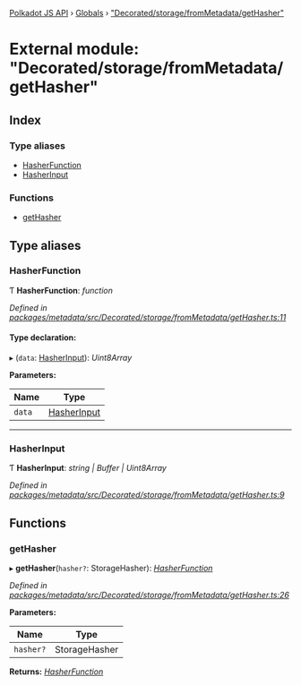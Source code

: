 [Polkadot JS API](../README.md) › [Globals](../globals.md) › ["Decorated/storage/fromMetadata/getHasher"](_decorated_storage_frommetadata_gethasher_.md)

# External module: "Decorated/storage/fromMetadata/getHasher"

## Index

### Type aliases

* [HasherFunction](_decorated_storage_frommetadata_gethasher_.md#hasherfunction)
* [HasherInput](_decorated_storage_frommetadata_gethasher_.md#hasherinput)

### Functions

* [getHasher](_decorated_storage_frommetadata_gethasher_.md#gethasher)

## Type aliases

###  HasherFunction

Ƭ **HasherFunction**: *function*

*Defined in [packages/metadata/src/Decorated/storage/fromMetadata/getHasher.ts:11](https://github.com/polkadot-js/api/blob/ffaea83e3e/packages/metadata/src/Decorated/storage/fromMetadata/getHasher.ts#L11)*

#### Type declaration:

▸ (`data`: [HasherInput](_decorated_storage_frommetadata_gethasher_.md#hasherinput)): *Uint8Array*

**Parameters:**

Name | Type |
------ | ------ |
`data` | [HasherInput](_decorated_storage_frommetadata_gethasher_.md#hasherinput) |

___

###  HasherInput

Ƭ **HasherInput**: *string | Buffer | Uint8Array*

*Defined in [packages/metadata/src/Decorated/storage/fromMetadata/getHasher.ts:9](https://github.com/polkadot-js/api/blob/ffaea83e3e/packages/metadata/src/Decorated/storage/fromMetadata/getHasher.ts#L9)*

## Functions

###  getHasher

▸ **getHasher**(`hasher?`: StorageHasher): *[HasherFunction](_decorated_storage_frommetadata_gethasher_.md#hasherfunction)*

*Defined in [packages/metadata/src/Decorated/storage/fromMetadata/getHasher.ts:26](https://github.com/polkadot-js/api/blob/ffaea83e3e/packages/metadata/src/Decorated/storage/fromMetadata/getHasher.ts#L26)*

**Parameters:**

Name | Type |
------ | ------ |
`hasher?` | StorageHasher |

**Returns:** *[HasherFunction](_decorated_storage_frommetadata_gethasher_.md#hasherfunction)*

